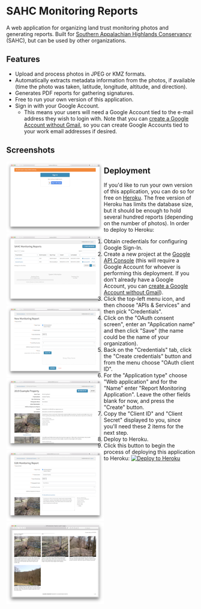 # SAHC Monitoring Reports

A web application for organizing land trust monitoring photos and generating reports. Built for [Southern Appalachian Highlands Conservancy](https://appalachian.org) (SAHC), but can be used by other organizations.

## Features

* Upload and process photos in JPEG or KMZ formats.
* Automatically extracts metadata information from the photos, if available (time the photo was taken, latitude, longitude, altitude, and direction).
* Generates PDF reports for gathering signatures.
* Free to run your own version of this application.
* Sign in with your Google Account.
  * This means your users will need a Google Account tied to the e-mail address they wish to login with. Note that you can [create a Google Account without Gmail](https://accounts.google.com/SignUpWithoutGmail), so you can create Google Accounts tied to your work email addresses if desired.

## Screenshots

<a href="/docs/screenshots/login.png?raw=true" style="float: left;"><img src="/docs/screenshots/login_thumbnail.png?raw=true" width="260" alt="Login page"></a>
<a href="/docs/screenshots/list.png?raw=true" style="float: left;"><img src="/docs/screenshots/list_thumbnail.png?raw=true" width="260" alt="Listing page"></a>
<a href="/docs/screenshots/new.png?raw=true" style="float: left;"><img src="/docs/screenshots/new_thumbnail.png?raw=true" width="260" alt="New report page"></a>
<a href="/docs/screenshots/show.png?raw=true" style="float: left;"><img src="/docs/screenshots/show_thumbnail.png?raw=true" width="260" alt="Show report page"></a>
<a href="/docs/screenshots/edit.png?raw=true" style="float: left;"><img src="/docs/screenshots/edit_thumbnail.png?raw=true" width="260" alt="Edit report page"></a>
<a href="/docs/screenshots/pdf.png?raw=true" style="float: left;"><img src="/docs/screenshots/pdf_thumbnail.png?raw=true" width="260" alt="PDF report"></a>

## Deployment

If you'd like to run your own version of this application, you can do so for free on [Heroku](https://www.heroku.com). The free version of Heroku has limits the database size, but it should be enough to hold several hundred reports (depending on the number of photos). In order to deploy to Heroku:

1. Obtain credentials for configuring Google Sign-In.
  1. Create a new project at the [Google API Console](https://console.developers.google.com/project) (this will require a Google Account for whoever is performing this deployment. If you don't already have a Google Account, you can [create a Google Account without Gmail](https://accounts.google.com/SignUpWithoutGmail)).
  1. Click the top-left menu icon, and then choose "APIs & Services" and then pick "Credentials".
  1. Click on the "OAuth consent screen", enter an "Application name" and then click "Save" (the name could be the name of your organization).
  1. Back on the "Credentials" tab, click the "Create credentials" button and from the menu choose "OAuth client ID".
  1. For the "Application type" choose "Web application" and for the "Name" enter "Report Monitoring Application". Leave the other fields blank for now, and press the "Create" button.
  1. Copy the "Client ID" and "Client Secret" displayed to you, since you'll need these 2 items for the next step.
1. Deploy to Heroku.
  1. Click this button to begin the process of deploying this application to Heroku: [![Deploy to Heroku](https://www.herokucdn.com/deploy/button.svg)](https://heroku.com/deploy?template=https://github.com/GUI/sahc-monitoring-reports)
